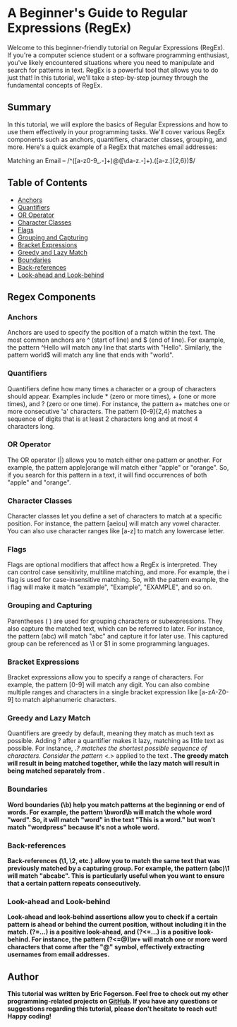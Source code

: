 # A Beginner's Guide to Regular Expressions (RegEx)

Welcome to this beginner-friendly tutorial on Regular Expressions (RegEx). If you're a computer science student or a software programming enthusiast, you've likely encountered situations where you need to manipulate and search for patterns in text. RegEx is a powerful tool that allows you to do just that! In this tutorial, we'll take a step-by-step journey through the fundamental concepts of RegEx.

## Summary

In this tutorial, we will explore the basics of Regular Expressions and how to use them effectively in your programming tasks. We'll cover various RegEx components such as anchors, quantifiers, character classes, grouping, and more. Here's a quick example of a RegEx that matches email addresses:

Matching an Email – /^([a-z0-9_\.-]+)@([\da-z\.-]+)\.([a-z\.]{2,6})$/


## Table of Contents

- [Anchors](#anchors)
- [Quantifiers](#quantifiers)
- [OR Operator](#or-operator)
- [Character Classes](#character-classes)
- [Flags](#flags)
- [Grouping and Capturing](#grouping-and-capturing)
- [Bracket Expressions](#bracket-expressions)
- [Greedy and Lazy Match](#greedy-and-lazy-match)
- [Boundaries](#boundaries)
- [Back-references](#back-references)
- [Look-ahead and Look-behind](#look-ahead-and-look-behind)

## Regex Components

### Anchors
Anchors are used to specify the position of a match within the text. The most common anchors are ^ (start of line) and $ (end of line). For example, the pattern ^Hello will match any line that starts with "Hello". Similarly, the pattern world$ will match any line that ends with "world".

### Quantifiers
Quantifiers define how many times a character or a group of characters should appear. Examples include * (zero or more times), + (one or more times), and ? (zero or one time). For instance, the pattern a+ matches one or more consecutive 'a' characters. The pattern [0-9]{2,4} matches a sequence of digits that is at least 2 characters long and at most 4 characters long.

### OR Operator
The OR operator (|) allows you to match either one pattern or another. For example, the pattern apple|orange will match either "apple" or "orange". So, if you search for this pattern in a text, it will find occurrences of both "apple" and "orange".

### Character Classes
Character classes let you define a set of characters to match at a specific position. For instance, the pattern [aeiou] will match any vowel character. You can also use character ranges like [a-z] to match any lowercase letter.

### Flags
Flags are optional modifiers that affect how a RegEx is interpreted. They can control case sensitivity, multiline matching, and more. For example, the i flag is used for case-insensitive matching. So, with the pattern example, the i flag will make it match "example", "Example", "EXAMPLE", and so on.

### Grouping and Capturing
Parentheses ( ) are used for grouping characters or subexpressions. They also capture the matched text, which can be referred to later. For instance, the pattern (abc) will match "abc" and capture it for later use. This captured group can be referenced as \1 or $1 in some programming languages.

### Bracket Expressions
Bracket expressions allow you to specify a range of characters. For example, the pattern [0-9] will match any digit. You can also combine multiple ranges and characters in a single bracket expression like [a-zA-Z0-9] to match alphanumeric characters.

### Greedy and Lazy Match
Quantifiers are greedy by default, meaning they match as much text as possible. Adding ? after a quantifier makes it lazy, matching as little text as possible. For instance, .*? matches the shortest possible sequence of characters. Consider the pattern <.*> applied to the text <a> <b>. The greedy match will result in <a> <b> being matched together, while the lazy match will result in <a> being matched separately from <b>.

### Boundaries
Word boundaries (\b) help you match patterns at the beginning or end of words. For example, the pattern \bword\b will match the whole word "word". So, it will match "word" in the text "This is a word." but won't match "wordpress" because it's not a whole word.

### Back-references
Back-references (\1, \2, etc.) allow you to match the same text that was previously matched by a capturing group. For example, the pattern (abc)\1 will match "abcabc". This is particularly useful when you want to ensure that a certain pattern repeats consecutively.

### Look-ahead and Look-behind
Look-ahead and look-behind assertions allow you to check if a certain pattern is ahead or behind the current position, without including it in the match. (?=...) is a positive look-ahead, and (?<=...) is a positive look-behind. For instance, the pattern (?<=@)\w+ will match one or more word characters that come after the "@" symbol, effectively extracting usernames from email addresses.

## Author

This tutorial was written by Eric Fogerson. Feel free to check out my other programming-related projects on [GitHub](https://github.com/efogerson1). If you have any questions or suggestions regarding this tutorial, please don't hesitate to reach out! Happy coding!
